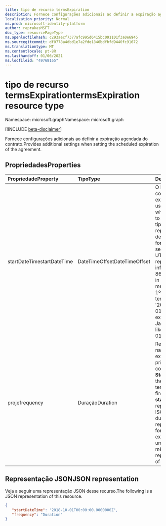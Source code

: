 ```yaml
---
title: tipo de recurso termsExpiration
description: Fornece configurações adicionais ao definir a expiração agendada do contrato.
localization_priority: Normal
ms.prod: microsoft-identity-platform
author: raprakasMSFT
doc_type: resourcePageType
ms.openlocfilehash: c293aecf7377afc995d6415bc091101f3a0e6945
ms.sourcegitcommit: df0778a4dbd1e7a2fde1846bdfbfd9440fc91672
ms.translationtype: MT
ms.contentlocale: pt-BR
ms.lasthandoff: 01/06/2021
ms.locfileid: "49768165"
---
```

# <a name="termsexpiration-resource-type"></a><span data-ttu-id="19a8d-103">tipo de recurso termsExpiration</span><span class="sxs-lookup"><span data-stu-id="19a8d-103">termsExpiration resource type</span></span>

<span data-ttu-id="19a8d-104">Namespace: microsoft.graph</span><span class="sxs-lookup"><span data-stu-id="19a8d-104">Namespace: microsoft.graph</span></span>

[!INCLUDE [beta-disclaimer](../../includes/beta-disclaimer.md)]

<span data-ttu-id="19a8d-105">Fornece configurações adicionais ao definir a expiração agendada do contrato.</span><span class="sxs-lookup"><span data-stu-id="19a8d-105">Provides additional settings when setting the scheduled expiration of the agreement.</span></span>

## <a name="properties"></a><span data-ttu-id="19a8d-106">Propriedades</span><span class="sxs-lookup"><span data-stu-id="19a8d-106">Properties</span></span>

| <span data-ttu-id="19a8d-107">Propriedade</span><span class="sxs-lookup"><span data-stu-id="19a8d-107">Property</span></span>                     | <span data-ttu-id="19a8d-108">Tipo</span><span class="sxs-lookup"><span data-stu-id="19a8d-108">Type</span></span>                      | <span data-ttu-id="19a8d-109">Descrição</span><span class="sxs-lookup"><span data-stu-id="19a8d-109">Description</span></span> |
| :--------------------------- | :------------------------ | :---------- |
| <span data-ttu-id="19a8d-110">startDateTime</span><span class="sxs-lookup"><span data-stu-id="19a8d-110">startDateTime</span></span>|<span data-ttu-id="19a8d-111">DateTimeOffset</span><span class="sxs-lookup"><span data-stu-id="19a8d-111">DateTimeOffset</span></span> | <span data-ttu-id="19a8d-112">O DateTime quando o contrato é definido como expire para todos os usuários.</span><span class="sxs-lookup"><span data-stu-id="19a8d-112">The DateTime when the agreement is set to expire for all users.</span></span> <span data-ttu-id="19a8d-113">O tipo Timestamp representa informações de data e hora usando o formato ISO 8601 e está sempre no horário UTC.</span><span class="sxs-lookup"><span data-stu-id="19a8d-113">The Timestamp type represents date and time information using ISO 8601 format and is always in UTC time.</span></span> <span data-ttu-id="19a8d-114">Por exemplo, meia-noite em UTC no dia 1º de janeiro de 2014 teria esta aparência: '2014-01-01T00:00:00Z'.</span><span class="sxs-lookup"><span data-stu-id="19a8d-114">For example, midnight UTC on Jan 1, 2014 would look like this: '2014-01-01T00:00:00Z'.</span></span>|
| <span data-ttu-id="19a8d-115">proje</span><span class="sxs-lookup"><span data-stu-id="19a8d-115">frequency</span></span>| <span data-ttu-id="19a8d-116">Duração</span><span class="sxs-lookup"><span data-stu-id="19a8d-116">Duration</span></span> | <span data-ttu-id="19a8d-117">Representa a frequência na qual os termos expiram, após sua primeira expiração, conforme definido em **StartDateTime**.</span><span class="sxs-lookup"><span data-stu-id="19a8d-117">Represents the frequency at which the terms will expire, after its first expiration as set in **startDateTime**.</span></span> <span data-ttu-id="19a8d-118">O valor é representado no formato ISO 8601 para durações.</span><span class="sxs-lookup"><span data-stu-id="19a8d-118">The value is represented in ISO 8601 format for durations.</span></span> <span data-ttu-id="19a8d-119">Por exemplo, `PT1M` representa um período de tempo de 1 mês.</span><span class="sxs-lookup"><span data-stu-id="19a8d-119">For example, `PT1M` represents a time period of 1 month.</span></span>|

## <a name="json-representation"></a><span data-ttu-id="19a8d-120">Representação JSON</span><span class="sxs-lookup"><span data-stu-id="19a8d-120">JSON representation</span></span>

<span data-ttu-id="19a8d-121">Veja a seguir uma representação JSON desse recurso.</span><span class="sxs-lookup"><span data-stu-id="19a8d-121">The following is a JSON representation of this resource.</span></span>

<!-- {
  "blockType": "resource",
  "optionalProperties": [

  ],
  "@odata.type": "microsoft.graph.termsExpiration",
  "baseType": ""
}-->

```json
{
   "startDateTime": "2018-10-01T00:00:00.0000000Z",
   "frequency": "Duration"
}
```

<!-- uuid: 8fcb5dbc-d5aa-4681-8e31-b001d5168d79
2015-10-25 14:57:30 UTC -->
<!--
{
  "type": "#page.annotation",
  "description": "termsExpiration complex type",
  "keywords": "",
  "section": "documentation",
  "tocPath": "",
  "suppressions": []
}
-->


